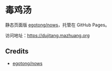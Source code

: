 # 毒鸡汤

静态页面版 [egotong/nows][nows]，托管在 GitHub Pages。

访问地址：<https://dujitang.mazhuang.org>

## Credits

* [egotong/nows][nows]

[nows]: https://github.com/egotong/nows
